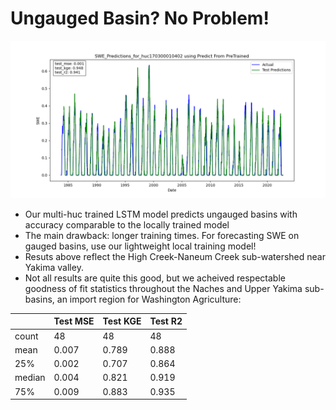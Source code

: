 # Ungauged Basin?  No Problem! 

![High Creek-Naneum Creek](https://github.com/DSHydro/SnowML/blob/main/docs/model_results/SWE_Predictions_for_huc170300010402%20using%20Predict%20From%20PreTrained.png)

- Our multi-huc trained LSTM model predicts ungauged basins with accuracy comparable to the locally trained model
- The main drawback: longer training times. For forecasting SWE on gauged basins, use our lightweight local training model! 
- Resuts above reflect the High Creek-Naneum Creek sub-watershed near Yakima valley.
- Not all results are quite this good, but we acheived respectable goodness of fit statistics throughout the Naches and Upper Yakima sub-basins, an import region for Washington Agriculture: 

|       | Test MSE  | Test KGE  | Test R2  |
|-------|----------|----------|----------|
| count | 48 | 48| 48|
| mean  | 0.007  | 0.789 | 0.888  |
| 25%   | 0.002  | 0.707  | 0.864 |
| median   | 0.004 | 0.821| 0.919  |
| 75%   | 0.009  | 0.883  | 0.935  |
